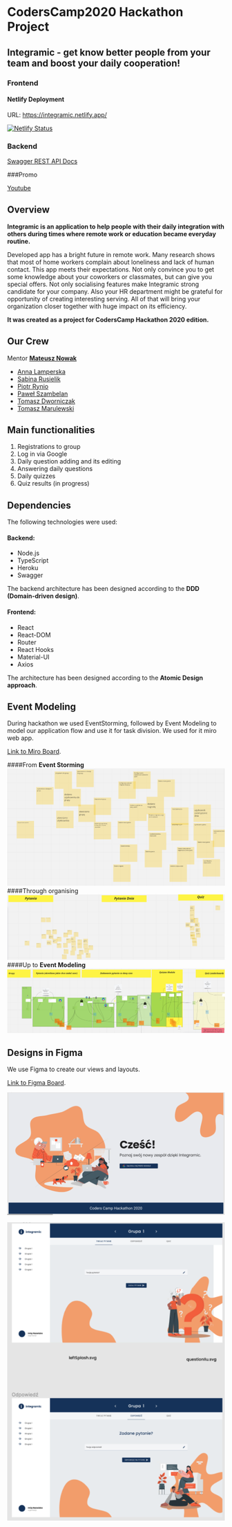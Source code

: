 # CodersCamp2020 Hackathon Project
## Integramic - get know better people from your team and boost your daily cooperation!

### Frontend

#### Netlify Deployment

URL: https://integramic.netlify.app/

[![Netlify Status](https://api.netlify.com/api/v1/badges/b58805a5-da13-46ca-8d7c-50d62b0577c0/deploy-status)](https://app.netlify.com/sites/integramic/deploys)

### Backend

[Swagger REST API Docs](https://coderscamp2020-hackathon.herokuapp.com/rest-api-docs/)

###Promo

[Youtube](https://www.youtube.com/watch?v=cMXqoFkhxF0&ab_channel=SabinaRusielik)

## Overview

**Integramic is an application to help people with their daily integration with others during times where remote work or education became everyday routine.**

Developed app has a bright future in remote work. Many research shows that most of home workers complain about loneliness and lack of human contact. This app meets their expectations. Not only convince you to get some knowledge about your coworkers or classmates, but can give you special offers. Not only socialising features make Integramic strong candidate for your company. Also your HR department might be grateful for opportunity of creating interesting serving. All of that will bring your organization closer together with huge impact on its efficiency.

**It was created as a project for CodersCamp Hackathon 2020 edition.**


## Our Crew

Mentor **[Mateusz Nowak](https://github.com/nowakprojects)**

- [Anna Lamperska](https://github.com/lamparina)
- [Sabina Rusielik](https://github.com/sabinarusielik)  
- [Piotr Rynio](https://github.com/PiotrWR)
- [Paweł Szambelan](https://github.com/Szambelan)
- [Tomasz Dworniczak](https://github.com/tomdworniczak)
- [Tomasz Marulewski](https://github.com/tomaszmaruvl)


## Main functionalities

1. Registrations to group
2. Log in via Google
3. Daily question adding and its editing
4. Answering daily questions
5. Daily quizzes
6. Quiz results (in progress)

## Dependencies

The following technologies were used:

#### Backend:
- Node.js
- TypeScript
- Heroku
- Swagger

The backend architecture has been designed according to the **DDD (Domain-driven design)**.

#### Frontend:
- React
- React-DOM
- Router
- React Hooks
- Material-UI
- Axios

The architecture has been designed according to the **Atomic Design approach**.


## Event Modeling

During hackathon we used EventStorming, followed by Event Modeling to model our application flow and use it for task division.
We used for it miro web app.

[Link to Miro Board](https://miro.com/app/board/o9J_lIW4jG4=/).


####From **Event Storming**
![img.png](img.png)
####Through organising
![img_1.png](img_1.png)
####Up to **Event Modeling**
![img_2.png](img_2.png)


## Designs in Figma

We use Figma to create our views and layouts.

[Link to Figma Board](https://www.figma.com/file/8PzRwPotjb3xVH4uxoIvfd/CodersCampHackathon.MaterialUI?node-id=7270%3A0).

![img_3.png](img_3.png)

![img_4.png](img_4.png)